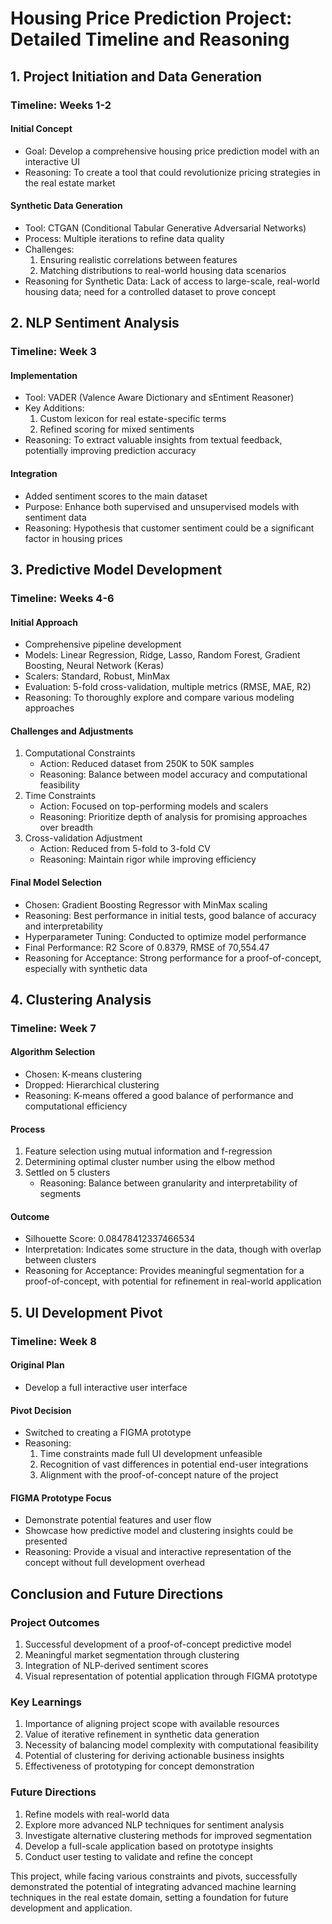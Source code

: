 # Housing Price Prediction Project: Detailed Timeline and Reasoning

## 1. Project Initiation and Data Generation

### Timeline: Weeks 1-2

#### Initial Concept
- Goal: Develop a comprehensive housing price prediction model with an interactive UI
- Reasoning: To create a tool that could revolutionize pricing strategies in the real estate market

#### Synthetic Data Generation
- Tool: CTGAN (Conditional Tabular Generative Adversarial Networks)
- Process: Multiple iterations to refine data quality
- Challenges:
  1. Ensuring realistic correlations between features
  2. Matching distributions to real-world housing data scenarios
- Reasoning for Synthetic Data: Lack of access to large-scale, real-world housing data; need for a controlled dataset to prove concept

## 2. NLP Sentiment Analysis

### Timeline: Week 3

#### Implementation
- Tool: VADER (Valence Aware Dictionary and sEntiment Reasoner)
- Key Additions:
  1. Custom lexicon for real estate-specific terms
  2. Refined scoring for mixed sentiments
- Reasoning: To extract valuable insights from textual feedback, potentially improving prediction accuracy

#### Integration
- Added sentiment scores to the main dataset
- Purpose: Enhance both supervised and unsupervised models with sentiment data
- Reasoning: Hypothesis that customer sentiment could be a significant factor in housing prices

## 3. Predictive Model Development

### Timeline: Weeks 4-6

#### Initial Approach
- Comprehensive pipeline development
- Models: Linear Regression, Ridge, Lasso, Random Forest, Gradient Boosting, Neural Network (Keras)
- Scalers: Standard, Robust, MinMax
- Evaluation: 5-fold cross-validation, multiple metrics (RMSE, MAE, R2)
- Reasoning: To thoroughly explore and compare various modeling approaches

#### Challenges and Adjustments
1. Computational Constraints
   - Action: Reduced dataset from 250K to 50K samples
   - Reasoning: Balance between model accuracy and computational feasibility
2. Time Constraints
   - Action: Focused on top-performing models and scalers
   - Reasoning: Prioritize depth of analysis for promising approaches over breadth
3. Cross-validation Adjustment
   - Action: Reduced from 5-fold to 3-fold CV
   - Reasoning: Maintain rigor while improving efficiency

#### Final Model Selection
- Chosen: Gradient Boosting Regressor with MinMax scaling
- Reasoning: Best performance in initial tests, good balance of accuracy and interpretability
- Hyperparameter Tuning: Conducted to optimize model performance
- Final Performance: R2 Score of 0.8379, RMSE of 70,554.47
- Reasoning for Acceptance: Strong performance for a proof-of-concept, especially with synthetic data

## 4. Clustering Analysis

### Timeline: Week 7

#### Algorithm Selection
- Chosen: K-means clustering
- Dropped: Hierarchical clustering
- Reasoning: K-means offered a good balance of performance and computational efficiency

#### Process
1. Feature selection using mutual information and f-regression
2. Determining optimal cluster number using the elbow method
3. Settled on 5 clusters
   - Reasoning: Balance between granularity and interpretability of segments

#### Outcome
- Silhouette Score: 0.08478412337466534
- Interpretation: Indicates some structure in the data, though with overlap between clusters
- Reasoning for Acceptance: Provides meaningful segmentation for a proof-of-concept, with potential for refinement in real-world application

## 5. UI Development Pivot

### Timeline: Week 8

#### Original Plan
- Develop a full interactive user interface

#### Pivot Decision
- Switched to creating a FIGMA prototype
- Reasoning:
  1. Time constraints made full UI development unfeasible
  2. Recognition of vast differences in potential end-user integrations
  3. Alignment with the proof-of-concept nature of the project

#### FIGMA Prototype Focus
- Demonstrate potential features and user flow
- Showcase how predictive model and clustering insights could be presented
- Reasoning: Provide a visual and interactive representation of the concept without full development overhead

## Conclusion and Future Directions

### Project Outcomes
1. Successful development of a proof-of-concept predictive model
2. Meaningful market segmentation through clustering
3. Integration of NLP-derived sentiment scores
4. Visual representation of potential application through FIGMA prototype

### Key Learnings
1. Importance of aligning project scope with available resources
2. Value of iterative refinement in synthetic data generation
3. Necessity of balancing model complexity with computational feasibility
4. Potential of clustering for deriving actionable business insights
5. Effectiveness of prototyping for concept demonstration

### Future Directions
1. Refine models with real-world data
2. Explore more advanced NLP techniques for sentiment analysis
3. Investigate alternative clustering methods for improved segmentation
4. Develop a full-scale application based on prototype insights
5. Conduct user testing to validate and refine the concept

This project, while facing various constraints and pivots, successfully demonstrated the potential of integrating advanced machine learning techniques in the real estate domain, setting a foundation for future development and application.

